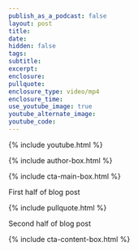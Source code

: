 ```yaml
---
publish_as_a_podcast: false
layout: post
title:
date:
hidden: false
tags:
subtitle:
excerpt:
enclosure:
pullquote:
enclosure_type: video/mp4
enclosure_time:
use_youtube_image: true
youtube_alternate_image:
youtube_code:
---
```

{% include youtube.html %}

{% include author-box.html %}

{% include cta-main-box.html %}

First half of blog post

{% include pullquote.html %}

Second half of blog post

{% include cta-content-box.html %}

